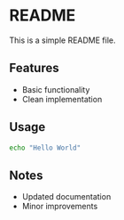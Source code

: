 # README

This is a simple README file.

## Features
- Basic functionality
- Clean implementation

## Usage
```bash
echo "Hello World"
```

## Notes
- Updated documentation
- Minor improvements

